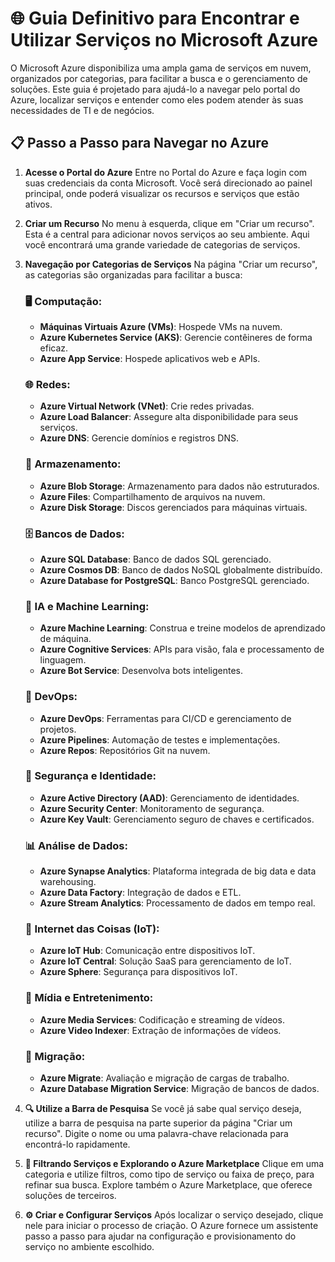 # 🌐 Guia Definitivo para Encontrar e Utilizar Serviços no Microsoft Azure

O Microsoft Azure disponibiliza uma ampla gama de serviços em nuvem, organizados por categorias, para facilitar a busca e o gerenciamento de soluções. Este guia é projetado para ajudá-lo a navegar pelo portal do Azure, localizar serviços e entender como eles podem atender às suas necessidades de TI e de negócios.

## 📋 Passo a Passo para Navegar no Azure

1. **Acesse o Portal do Azure**
   Entre no Portal do Azure e faça login com suas credenciais da conta Microsoft. Você será direcionado ao painel principal, onde poderá visualizar os recursos e serviços que estão ativos.

2. **Criar um Recurso**
   No menu à esquerda, clique em "Criar um recurso". Esta é a central para adicionar novos serviços ao seu ambiente. Aqui você encontrará uma grande variedade de categorias de serviços.

3. **Navegação por Categorias de Serviços**
   Na página "Criar um recurso", as categorias são organizadas para facilitar a busca:

   ### 🖥 Computação:
   - **Máquinas Virtuais Azure (VMs)**: Hospede VMs na nuvem.
   - **Azure Kubernetes Service (AKS)**: Gerencie contêineres de forma eficaz.
   - **Azure App Service**: Hospede aplicativos web e APIs.

   ### 🌐 Redes:
   - **Azure Virtual Network (VNet)**: Crie redes privadas.
   - **Azure Load Balancer**: Assegure alta disponibilidade para seus serviços.
   - **Azure DNS**: Gerencie domínios e registros DNS.

   ### 💾 Armazenamento:
   - **Azure Blob Storage**: Armazenamento para dados não estruturados.
   - **Azure Files**: Compartilhamento de arquivos na nuvem.
   - **Azure Disk Storage**: Discos gerenciados para máquinas virtuais.

   ### 🗄 Bancos de Dados:
   - **Azure SQL Database**: Banco de dados SQL gerenciado.
   - **Azure Cosmos DB**: Banco de dados NoSQL globalmente distribuído.
   - **Azure Database for PostgreSQL**: Banco PostgreSQL gerenciado.

   ### 🤖 IA e Machine Learning:
   - **Azure Machine Learning**: Construa e treine modelos de aprendizado de máquina.
   - **Azure Cognitive Services**: APIs para visão, fala e processamento de linguagem.
   - **Azure Bot Service**: Desenvolva bots inteligentes.

   ### 🚀 DevOps:
   - **Azure DevOps**: Ferramentas para CI/CD e gerenciamento de projetos.
   - **Azure Pipelines**: Automação de testes e implementações.
   - **Azure Repos**: Repositórios Git na nuvem.

   ### 🔐 Segurança e Identidade:
   - **Azure Active Directory (AAD)**: Gerenciamento de identidades.
   - **Azure Security Center**: Monitoramento de segurança.
   - **Azure Key Vault**: Gerenciamento seguro de chaves e certificados.

   ### 📊 Análise de Dados:
   - **Azure Synapse Analytics**: Plataforma integrada de big data e data warehousing.
   - **Azure Data Factory**: Integração de dados e ETL.
   - **Azure Stream Analytics**: Processamento de dados em tempo real.

   ### 📡 Internet das Coisas (IoT):
   - **Azure IoT Hub**: Comunicação entre dispositivos IoT.
   - **Azure IoT Central**: Solução SaaS para gerenciamento de IoT.
   - **Azure Sphere**: Segurança para dispositivos IoT.

   ### 🎥 Mídia e Entretenimento:
   - **Azure Media Services**: Codificação e streaming de vídeos.
   - **Azure Video Indexer**: Extração de informações de vídeos.

   ### 🔄 Migração:
   - **Azure Migrate**: Avaliação e migração de cargas de trabalho.
   - **Azure Database Migration Service**: Migração de bancos de dados.

4. **🔍 Utilize a Barra de Pesquisa**
   Se você já sabe qual serviço deseja, utilize a barra de pesquisa na parte superior da página "Criar um recurso". Digite o nome ou uma palavra-chave relacionada para encontrá-lo rapidamente.

5. **📑 Filtrando Serviços e Explorando o Azure Marketplace**
   Clique em uma categoria e utilize filtros, como tipo de serviço ou faixa de preço, para refinar sua busca. Explore também o Azure Marketplace, que oferece soluções de terceiros.

6. **⚙️ Criar e Configurar Serviços**
   Após localizar o serviço desejado, clique nele para iniciar o processo de criação. O Azure fornece um assistente passo a passo para ajudar na configuração e provisionamento do serviço no ambiente escolhido.
